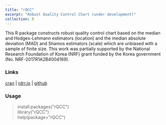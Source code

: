 ```yaml
---
title: "rQCC"
excerpt: "Robust Quality Control Chart (under development)"
collection: R
---
```

This R package constructs robust quality control chart based on the median and Hodges-Lehmann
estimators (location) and the median absolute deviation (MAD) and Shamos estimators (scale)
which are unbiased with a sample of finite size.
This work was partially supported by the National Research Foundation of Korea (NRF) grant funded by the Korea government (No. NRF-2017R1A2B4004169).

### Links
 [cran](https://cran.r-project.org/web/packages/rQCC/) | [rdrr.io](https://rdrr.io/cran/rQCC/) | [github](https://github.com/AppliedStat/R/tree/master/rQCC) 


### Usage
   > install.packages("rQCC")  <br />
   > library("rQCC")  <br />
   > help(package="rQCC")  
